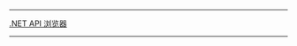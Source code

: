 
---------------------------------------------------------

[.NET API 浏览器](https://docs.microsoft.com/dotnet/api/?view=efcore-2.0)

---------------------------------------------------------